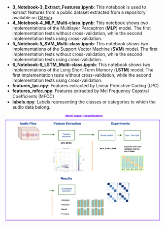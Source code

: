 * **3_Notebook-3_Extract_Features.ipynb**: This notebook is used to extract features from a public dataset extracted from a repository available on [GitHub](https://github.com/giulbia/baby_cry_detection.git).
* **4_Notebook-4_MLP_Multi-class.ipynb**: This notebook shows two implementations of the Multilayer Perceptron (**MLP**) model. The first implementation tests without cross-validation, while the second implementation tests using cross-validation.
* **5_Notebook-5_SVM_Multi-class.ipynb**: This notebook shows two implementations of the Support Vector Machine (**SVM**) model. The first implementation tests without cross-validation, while the second implementation tests using cross-validation.
* **6_Notebook-6_LSTM_Multi-class.ipynb**: This notebook shows two implementations of the Long Short-Term Memory (**LSTM**) model. The first implementation tests without cross-validation, while the second implementation tests using cross-validation.
* **features_lpc.npy**: Features extracted by Linear Predictive Coding (LPC)
* **features_mfcc.npy**: Features extracted by Mel Frequency Cepstral Coeﬃcients (MFCC)
* **labels.npy**: Labels representing the classes or categories to which the audio data belong.

![](../../doc/figures/Multi-class-classification.png) 
